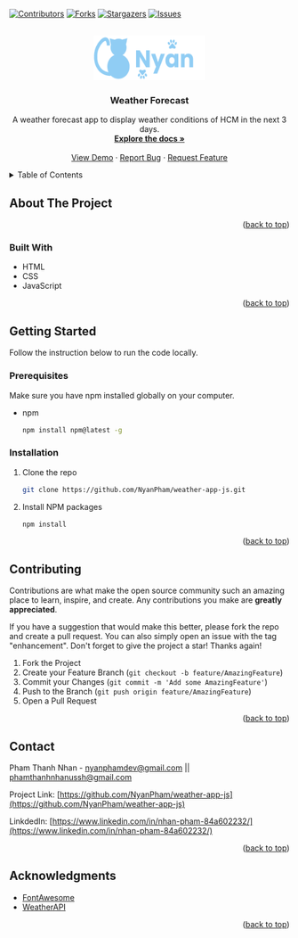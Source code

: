 <div id="top"></div>

[![Contributors][contributors-shield]][contributors-url]
[![Forks][forks-shield]][forks-url]
[![Stargazers][stars-shield]][stars-url]
[![Issues][issues-shield]][issues-url]
<!-- [![LinkedIn][linkedin-shield]][linkedin-url] -->



<!-- PROJECT LOGO -->
<br />
<div align="center">
  <a href="https://github.com/NyanPham/weather-app-js">
    <img src="logo.png" alt="Logo" width="200" height="80">
  </a>

<h3 align="center">Weather Forecast</h3>

  <p align="center">
    A weather forecast app to display weather conditions of HCM in the next 3 days. 
    <br />
    <a href="https://github.com/NyanPham/weather-app-js"><strong>Explore the docs »</strong></a>
    <br />
    <br />
    <a href="https://keen-lewin-897206.netlify.app/">View Demo</a>
    ·
    <a href="https://github.com/NyanPham/weather-app-js/issues">Report Bug</a>
    ·
    <a href="https://github.com/NyanPham/weather-app-js">Request Feature</a>
  </p>
</div>



<!-- TABLE OF CONTENTS -->
<details>
  <summary>Table of Contents</summary>
  <ol>
    <li>
      <a href="#about-the-project">About The Project</a>
      <ul>
        <li><a href="#built-with">Built With</a></li>
      </ul>
    </li>
    <li>
      <a href="#getting-started">Getting Started</a>
      <ul>
        <li><a href="#prerequisites">Prerequisites</a></li>
        <li><a href="#installation">Installation</a></li>
      </ul>
    </li>
    <li><a href="#contributing">Contributing</a></li>
    <li><a href="#contact">Contact</a></li>
    <li><a href="#acknowledgments">Acknowledgments</a></li>
  </ol>
</details>



<!-- ABOUT THE PROJECT -->
## About The Project


<p align="right">(<a href="#top">back to top</a>)</p>



### Built With

* HTML
* CSS
* JavaScript


<p align="right">(<a href="#top">back to top</a>)</p>



<!-- GETTING STARTED -->
## Getting Started

Follow the instruction below to run the code locally.

### Prerequisites

Make sure you have npm installed globally on your computer.
* npm
  ```sh
  npm install npm@latest -g
  ```

### Installation

1. Clone the repo
   ```sh
   git clone https://github.com/NyanPham/weather-app-js.git
   ```
2. Install NPM packages
   ```sh
   npm install
   ```
   
<p align="right">(<a href="#top">back to top</a>)</p>


<!-- CONTRIBUTING -->
## Contributing

Contributions are what make the open source community such an amazing place to learn, inspire, and create. Any contributions you make are **greatly appreciated**.

If you have a suggestion that would make this better, please fork the repo and create a pull request. You can also simply open an issue with the tag "enhancement".
Don't forget to give the project a star! Thanks again!

1. Fork the Project
2. Create your Feature Branch (`git checkout -b feature/AmazingFeature`)
3. Commit your Changes (`git commit -m 'Add some AmazingFeature'`)
4. Push to the Branch (`git push origin feature/AmazingFeature`)
5. Open a Pull Request

<p align="right">(<a href="#top">back to top</a>)</p>


<!-- CONTACT -->
## Contact

Pham Thanh Nhan - nyanphamdev@gmail.com || phamthanhnhanussh@gmail.com

Project Link: [https://github.com/NyanPham/weather-app-js](https://github.com/NyanPham/weather-app-js)

LinkdedIn: [https://www.linkedin.com/in/nhan-pham-84a602232/](https://www.linkedin.com/in/nhan-pham-84a602232/)

<p align="right">(<a href="#top">back to top</a>)</p>



<!-- ACKNOWLEDGMENTS -->
## Acknowledgments

* [FontAwesome](https://fontawesome.com/)
* [WeatherAPI](https://www.weatherapi.com/)

<p align="right">(<a href="#top">back to top</a>)</p>



<!-- MARKDOWN LINKS & IMAGES -->
<!-- https://www.markdownguide.org/basic-syntax/#reference-style-links -->
[contributors-shield]: https://img.shields.io/github/contributors/NyanPham/weather-app-js.svg?style=for-the-badge
[contributors-url]: https://github.com/NyanPham/weather-app-js/graphs/contributors
[forks-shield]: https://img.shields.io/github/forks/NyanPham/weather-app-js.svg?style=for-the-badge
[forks-url]: https://github.com/NyanPham/weather-app-js/network/members
[stars-shield]: https://img.shields.io/github/stars/NyanPham/weather-app-js.svg?style=for-the-badge
[stars-url]: https://github.com/NyanPham/weather-app-js/stargazers
[issues-shield]: https://img.shields.io/github/issues/NyanPham/weather-app-js.svg?style=for-the-badge
[issues-url]: https://github.com/NyanPham/weather-app-js/issues
[license-shield]: https://img.shields.io/github/license/NyanPham/weather-app-js.svg?style=for-the-badge
[linkedin-url]: https://www.linkedin.com/in/nhan-pham-84a602232/
